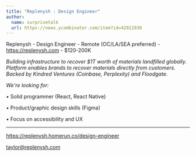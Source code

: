 ```yaml
---
title: "Replenysh : Design Engineer"
author:
  name: surprisetalk
  url: https://news.ycombinator.com/item?id=42921938
---
```

Replenysh - Design Engineer - Remote (OC&#x2F;LA&#x2F;SEA preferred) - <a href="https:&#x2F;&#x2F;replenysh.com" rel="nofollow">https:&#x2F;&#x2F;replenysh.com</a> - $120-200K

*Building infrastructure to recover $1T worth of materials landfilled globally. Platform enables brands to recover materials directly from customers. Backed by Kindred Ventures (Coinbase, Perplexity) and Floodgate.*

*We&#x27;re looking for:*

• Solid programmer (React, React Native)

• Product&#x2F;graphic design skills (Figma)

• Focus on accessibility and UX

---

<a href="https:&#x2F;&#x2F;replenysh.homerun.co&#x2F;design-engineer" rel="nofollow">https:&#x2F;&#x2F;replenysh.homerun.co&#x2F;design-engineer</a>

taylor@replenysh.com
<JobApplication />
